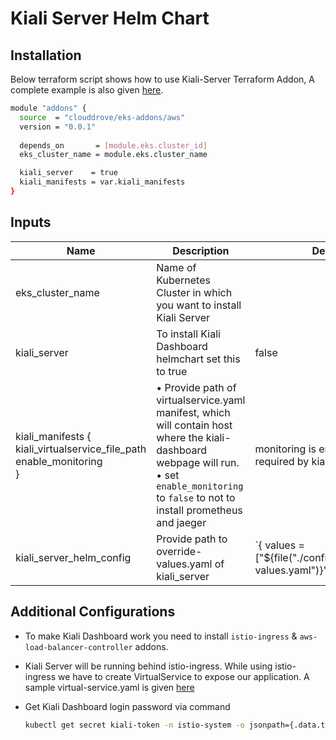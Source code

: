 # Kiali Server Helm Chart

## Installation
Below terraform script shows how to use Kiali-Server Terraform Addon, A complete example is also given [here](https://github.com/clouddrove/terraform-helm-eks-addons/blob/master/_examples/complete/main.tf).
```bash
module "addons" {
  source  = "clouddrove/eks-addons/aws"
  version = "0.0.1"
  
  depends_on       = [module.eks.cluster_id]
  eks_cluster_name = module.eks.cluster_name

  kiali_server    = true
  kiali_manifests = var.kiali_manifests
}
```

<!-- BEGINNING OF PRE-COMMIT-TERRAFORM DOCS HOOK -->

## Inputs

| Name | Description | Default | Required |
|------|-------------|---------|:--------:|
| eks_cluster_name | Name of Kubernetes Cluster in which you want to install Kiali Server |  | Yes |
| kiali_server | To install Kiali Dashboard helmchart set this to true | false | Yes |
| kiali_manifests { <br/> kiali_virtualservice_file_path <br/>enable_monitoring <br/>} | • Provide path of virtualservice.yaml manifest, which will contain host where the kiali-dashboard webpage will run. <br/> • set `enable_monitoring` to `false` to not to install prometheus and jaeger| monitoring is enabled and is required by kiali-dashboard | Yes |
| kiali_server_helm_config | Provide path to override-values.yaml of kiali_server | `{ values = ["${file("./config/kiali/override-values.yaml")}"] } | No |

<!-- END OF PRE-COMMIT-TERRAFORM DOCS HOOK -->

## Additional Configurations
- To make Kiali Dashboard work you need to install `istio-ingress` & `aws-load-balancer-controller` addons.
- Kiali Server will be running behind istio-ingress. While using istio-ingress we have to create VirtualService to expose our application. A sample virtual-service.yaml is given [here](https://github.com/clouddrove/terraform-helm-eks-addons/blob/master/addons/kiali-server/config/kiali_vs.yaml)

- Get Kiali Dashboard login password via command
  ```bash
  kubectl get secret kiali-token -n istio-system -o jsonpath={.data.token} | base64 -d
  ```